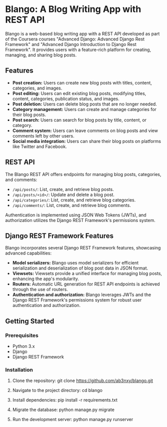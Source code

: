 # Blango: A Blog Writing App with REST API

Blango is a web-based blog writing app with a REST API developed as part of the Coursera courses "Advanced Django: Advanced Django Rest Framework" and "Advanced Django Introduction to Django Rest Framework". It provides users with a feature-rich platform for creating, managing, and sharing blog posts.

## Features

- **Post creation:** Users can create new blog posts with titles, content, categories, and images.
- **Post editing:** Users can edit existing blog posts, modifying titles, content, categories, publication status, and images.
- **Post deletion:** Users can delete blog posts that are no longer needed.
- **Category management:** Users can create and manage categories for their blog posts.
- **Post search:** Users can search for blog posts by title, content, or category.
- **Comment system:** Users can leave comments on blog posts and view comments left by other users.
- **Social media integration:** Users can share their blog posts on platforms like Twitter and Facebook.

## REST API

The Blango REST API offers endpoints for managing blog posts, categories, and comments:

- `/api/posts/`: List, create, and retrieve blog posts.
- `/api/posts/<id>/`: Update and delete a blog post.
- `/api/categories/`: List, create, and retrieve blog categories.
- `/api/comments/`: List, create, and retrieve blog comments.

Authentication is implemented using JSON Web Tokens (JWTs), and authorization utilizes the Django REST Framework's permissions system.

## Django REST Framework Features

Blango incorporates several Django REST Framework features, showcasing advanced capabilities:

- **Model serializers:** Blango uses model serializers for efficient serialization and deserialization of blog post data in JSON format.
- **Viewsets:** Viewsets provide a unified interface for managing blog posts, enhancing the app's modularity.
- **Routers:** Automatic URL generation for REST API endpoints is achieved through the use of routers.
- **Authentication and authorization:** Blango leverages JWTs and the Django REST Framework's permissions system for robust user authentication and authorization.

## Getting Started

### Prerequisites

- Python 3.x
- Django
- Django REST Framework

### Installation

1. Clone the repository:
   git clone https://github.com/ab3nxy/blango.git
   
2. Navigate to the project directory:
   cd blango

3. Install dependencies:
   pip install -r requirements.txt

4. Migrate the database:
   python manage.py migrate

5. Run the development server:
   python manage.py runserver

